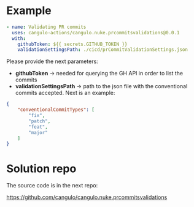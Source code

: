 # Example 
```yml
- name: Validating PR commits
  uses: cangulo-actions/cangulo.nuke.prcommitsvalidations@0.0.1
  with:
    githubToken: ${{ secrets.GITHUB_TOKEN }}
    validationSettingsPath: ./cicd/prCommitValidationSettings.json
```

Please provide the next parameters:
* **githubToken** -> needed for querying the GH API in order to list the commits
* **validationSettingsPath** -> path to the json file with the conventional commits accepted. Next is an example:

```json
{
    "conventionalCommitTypes": [
        "fix",
        "patch",
        "feat",
        "major"
    ]
}
```

# Solution repo
The source code is in the next repo:

https://github.com/cangulo/cangulo.nuke.prcommitsvalidations